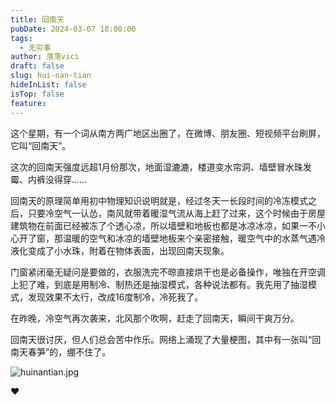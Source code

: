 ```yaml
---
title: 回南天
pubDate: 2024-03-07 18:00:00
tags:
  - 无穷事
author: 落落vici
draft: false
slug: hui-nan-tian
hideInList: false
isTop: false
feature:
---
```

这个星期，有一个词从南方两广地区出圈了，在微博、朋友圈、短视频平台刷屏，它叫“回南天”。

这次的回南天强度远超1月份那次，地面湿漉漉，楼道变水帘洞、墙壁冒水珠发霉、内裤没得穿……

回南天的原理简单用初中物理知识说明就是，经过冬天一长段时间的冷冻模式之后，只要冷空气一认怂，南风就带着暖湿气流从海上赶了过来，这个时候由于房屋建筑物在前面已经被冻了个透心凉，所以墙壁和地板也都是冰凉冰凉，如果一不小心开了窗，那温暖的空气和冰凉的墙壁地板来个亲密接触，暖空气中的水蒸气遇冷液化变成了小水珠，附着在物体表面，出现回南天现象。

门窗紧闭毫无疑问是要做的，衣服洗完不晾直接烘干也是必备操作，唯独在开空调上犯了难，到底是用制冷、制热还是抽湿模式，各种说法都有。我先用了抽湿模式，发现效果不太行，改成16度制冷，冷死我了。

在昨晚，冷空气再次袭来，北风那个吹啊，赶走了回南天，瞬间干爽万分。

回南天很讨厌，但人们总会苦中作乐。网络上涌现了大量梗图，其中有一张叫“回南天春笋”的，绷不住了。

![huinantian.jpg](https://img.hux.ink/image/2024/03/huinantian.jpg)



❤